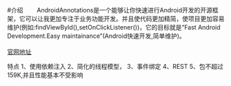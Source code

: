 #介绍
　　AndroidAnnotations是一个能够让你快速进行Android开发的开源框架，它可以让我更加专注于业务功能开发。并且使代码更加精简，使项目更加容易维护(例如:findViewById(),setOnClickListener())，它的目标就是“Fast Android Development.Easy maintainance”(Android快速开发,简单维护)。<br/>
<br/>
[官网地址](http://androidannotations.org "http://androidannotations.org") 

特点
      1、使用依赖注入
      2、简化的线程模型，
      3、事件绑定
      4、REST 
      5、包不超过159K,并且性能基本不受影响
   
